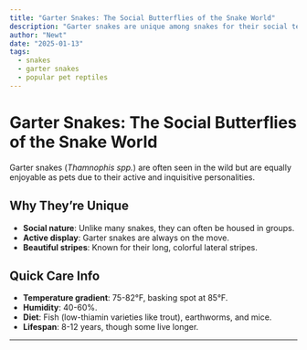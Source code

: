 ```yaml
---
title: "Garter Snakes: The Social Butterflies of the Snake World"
description: "Garter snakes are unique among snakes for their social tendencies and fascinating behaviors."
author: "Newt"
date: "2025-01-13"
tags:
  - snakes
  - garter snakes
  - popular pet reptiles
---
```


# Garter Snakes: The Social Butterflies of the Snake World

Garter snakes (*Thamnophis spp.*) are often seen in the wild but are equally enjoyable as pets due to their active and inquisitive personalities.

## Why They’re Unique

- **Social nature**: Unlike many snakes, they can often be housed in groups.
- **Active display**: Garter snakes are always on the move.
- **Beautiful stripes**: Known for their long, colorful lateral stripes.

## Quick Care Info

- **Temperature gradient**: 75-82°F, basking spot at 85°F.
- **Humidity**: 40-60%.
- **Diet**: Fish (low-thiamin varieties like trout), earthworms, and mice.
- **Lifespan**: 8-12 years, though some live longer.

---